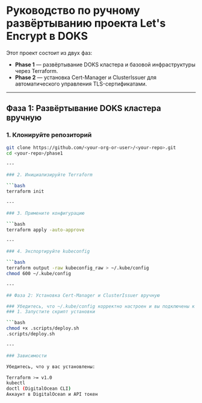 #  Руководство по ручному развёртыванию проекта Let's Encrypt в DOKS

Этот проект состоит из двух фаз:

- **Phase 1** — развёртывание DOKS кластера и базовой инфраструктуры через Terraform.
- **Phase 2** — установка Cert-Manager и ClusterIssuer для автоматического управления TLS-сертификатами.

---

##  Фаза 1: Развёртывание DOKS кластера вручную

### 1. Клонируйте репозиторий

```bash
git clone https://github.com/<your-org-or-user>/<your-repo>.git
cd <your-repo>/phase1

---

### 2. Инициализируйте Terraform

```bash
terraform init

---

### 3. Примените конфигурацию

```bash
terraform apply -auto-approve

---

### 4. Экспортируйте kubeconfig

```bash
terraform output -raw kubeconfig_raw > ~/.kube/config
chmod 600 ~/.kube/config

---

## Фаза 2: Установка Cert-Manager и ClusterIssuer вручную

### Убедитесь, что ~/.kube/config корректно настроен и вы подключены к кластеру перед выполнением этого этапа.
### 1. Запустите скрипт установки

```bash
chmod +x .scripts/deploy.sh
.scripts/deploy.sh

---

### Зависимости

Убедитесь, что у вас установлены:

Terraform >= v1.0
kubectl
doctl (DigitalOcean CLI)
Аккаунт в DigitalOcean и API токен
